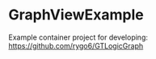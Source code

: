 # GraphViewExample

Example container project for developing:
https://github.com/rygo6/GTLogicGraph
